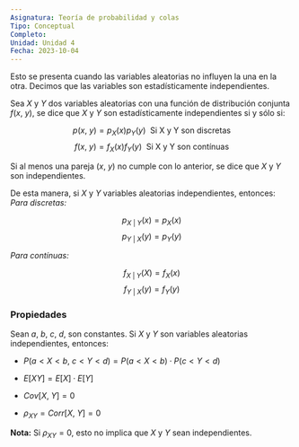 ```yaml
---
Asignatura: Teoría de probabilidad y colas
Tipo: Conceptual
Completo: 
Unidad: Unidad 4
Fecha: 2023-10-04
---
```

Esto se presenta cuando las variables aleatorias no influyen la una en la otra. Decimos que las variables son estadísticamente independientes. 

Sea $X$ y $Y$ dos variables aleatorias con una función de distribución conjunta $f(x,\ y)$, se dice que $X$ y $Y$ son estadísticamente independientes si y sólo si:

$$p(x, \ y)=p_X(x)p_Y(y) \ \ \text{Si X y Y son discretas}$$
$$f(x,\ y)=f_X(x)f_Y(y)\ \ \text{Si X y Y son contínuas}$$


Si al menos una pareja $(x, \ y)$ no cumple con lo anterior, se dice que $X$ y $Y$ son independientes. 


De esta manera, si $X$ y $Y$ variables aleatorias independientes, entonces:
*Para discretas:*

$$p_{X\ | \ Y}(x)=p_X(x)$$
$$p_{Y\ | \ X}(y)=p_Y(y)$$

*Para contínuas:*

$$f_{X\ | \ Y}(X)=f_X(x)$$
$$f_{Y\ | \ X}(y)=f_Y(y)$$



### Propiedades

Sean $a,\ b, \ c, \ d$, son constantes. Si $X$ y $Y$ son variables aleatorias independientes, entonces:

- $P(a <X<b, \ c<Y<d)=P(a<X<b)\cdot P(c<Y<d)$

- $E[XY]=E[X]\cdot E[Y]$

- $Cov[X, \ Y]=0$

- $\rho_{XY}=Corr[X, \ Y]=0$

**Nota:** Si $\rho_{XY}=0$, esto no implica que $X$ y $Y$ sean independientes. 

